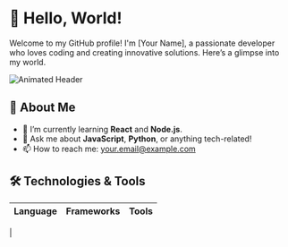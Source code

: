 # 👋 Hello, World!

Welcome to my GitHub profile! I'm [Your Name], a passionate developer who loves coding and creating innovative solutions. Here’s a glimpse into my world.

![Animated Header](https://media.giphy.com/media/3o7aD2saq1g6w4Z7aA/giphy.gif)

## 🚀 About Me

- 🌱 I’m currently learning **React** and **Node.js**.
- 💬 Ask me about **JavaScript**, **Python**, or anything tech-related!
- 📫 How to reach me: [your.email@example.com](mailto:your.email@example.com)

## 🛠️ Technologies & Tools

| Language          | Frameworks       | Tools                |
|-------------------|------------------|----------------------|
|
